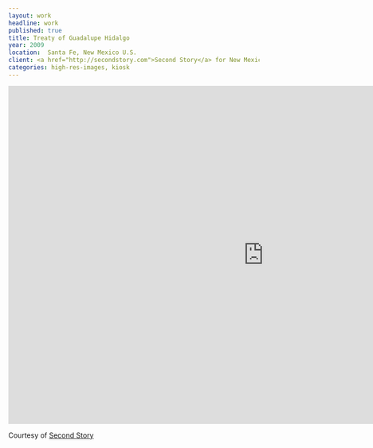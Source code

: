 ```yaml
---
layout: work
headline: work
published: true
title: Treaty of Guadalupe Hidalgo
year: 2009
location:  Santa Fe, New Mexico U.S.
client: <a href="http://secondstory.com">Second Story</a> for New Mexico History Museum
categories: high-res-images, kiosk
---
```


<iframe src="https://player.vimeo.com/video/32350424?color=D6A34B" width="1024" height="680" frameborder="0" webkitallowfullscreen mozallowfullscreen allowfullscreen></iframe><p>Courtesy of <a href="https://vimeo.com/secondstory">Second Story</a></p>
